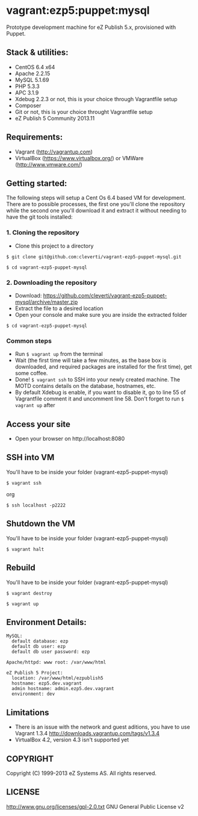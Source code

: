 # vagrant:ezp5:puppet:mysql

Prototype development machine for eZ Publish 5.x, provisioned with Puppet.

## Stack & utilities:

- CentOS 6.4 x64
- Apache 2.2.15
- MySQL 5.1.69
- PHP 5.3.3
- APC 3.1.9
- Xdebug 2.2.3 or not, this is your choice through Vagrantfile setup
- Composer
- Git or not, this is your choice throught Vagrantfile setup
- eZ Publish 5 Community 2013.11

## Requirements:

- Vagrant (http://vagrantup.com)
- VirtualBox (https://www.virtualbox.org/) or VMWare (http://www.vmware.com/)

## Getting started:

The following steps will setup a Cent Os 6.4 based VM for development. There are to possible processes, the first one you'll clone the repository while the second one you'll download it and extract it without needing to have the git tools installed:

### 1. Cloning the repository

- Clone this project to a directory 

```
$ git clone git@github.com:cleverti/vagrant-ezp5-puppet-mysql.git

$ cd vagrant-ezp5-puppet-mysql
```

### 2. Downloading the repository

- Download: https://github.com/cleverti/vagrant-ezp5-puppet-mysql/archive/master.zip
- Extract the file to a desired location
- Open your console and make sure you are inside the extracted folder

```
$ cd vagrant-ezp5-puppet-mysql
```

### Common steps

- Run `$ vagrant up` from the terminal
- Wait (the first time will take a few minutes, as the base box is downloaded, and required packages are installed for the first time), get some coffee.
- Done! `$ vagrant ssh` to SSH into your newly created machine. The MOTD contains details on the database, hostnames, etc.
- By default Xdebug is enable, if you want to disable it, go to line 55 of Vagrantfile comment it and uncomment line 58. Don't forget to run `$ vagrant up` after

## Access your site

- Open your browser on http://localhost:8080

## SSH into VM

You'll have to be inside your folder (vagrant-ezp5-puppet-mysql)

```
$ vagrant ssh
```

org

```
$ ssh localhost -p2222
```

## Shutdown the VM

You'll have to be inside your folder (vagrant-ezp5-puppet-mysql)

```
$ vagrant halt
```

## Rebuild

You'll have to be inside your folder (vagrant-ezp5-puppet-mysql)

```
$ vagrant destroy

$ vagrant up
```

## Environment Details:

```
MySQL:
  default database: ezp
  default db user: ezp
  default db user password: ezp

Apache/httpd: www root: /var/www/html

eZ Publish 5 Project:
  location: /var/www/html/ezpublish5
  hostname: ezp5.dev.vagrant
  admin hostname: admin.ezp5.dev.vagrant
  environment: dev
```

## Limitations

- There is an issue with the network and guest aditions, you have to use Vagrant 1.3.4 http://downloads.vagrantup.com/tags/v1.3.4
- VirtualBox 4.2, version 4.3 isn't supported yet

## COPYRIGHT
Copyright (C) 1999-2013 eZ Systems AS. All rights reserved.

## LICENSE
http://www.gnu.org/licenses/gpl-2.0.txt GNU General Public License v2